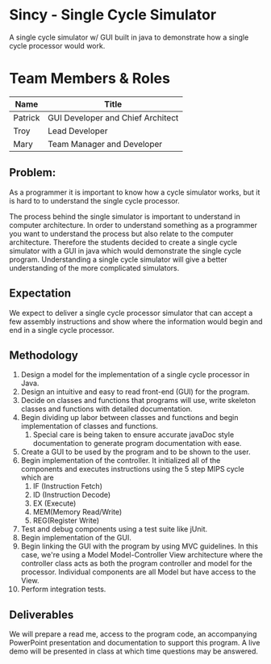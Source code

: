 # Sincy - Single Cycle Simulator
A single cycle simulator w/ GUI built in java to demonstrate how a single cycle processor would work.

# Team Members & Roles #

| Name    | Title                             |
|---------|-----------------------------------|
| Patrick | GUI Developer and Chief Architect |
| Troy    | Lead Developer                    |
| Mary    | Team Manager and Developer        |


## **Problem:** ##
 
As a programmer it is important to know how a cycle simulator works, but it is hard to to understand the single cycle processor.

The process behind the single simulator is important to understand in computer architecture.
In order to understand something as a programmer you want to understand the process but also relate to the computer architecture.
Therefore the students decided to create a single cycle simulator with a GUI in java which would 
demonstrate the single cycle program. Understanding a single cycle simulator will give a better understanding 
of the more complicated simulators.

## **Expectation** ##
We expect to deliver a single cycle processor simulator that can accept a few assembly instructions and show where the information would begin and end in a single cycle processor.

## **Methodology** ##

1. Design a model for the implementation of a single cycle processor in Java.
2. Design an intuitive and easy to read front-end (GUI) for the program.
1. Decide on classes and functions that programs will use, write skeleton classes and functions with detailed documentation.
2. Begin dividing up labor between classes and functions and begin implementation of classes and functions.
	1. Special care is being taken to ensure accurate javaDoc style documentation to generate program documentation with ease.
2. Create a GUI to be used by the program and to be shown to the user.
3. Begin implementation of the controller. It initialized all of the components and executes instructions using the 5 step MIPS cycle which are
	1. IF (Instruction Fetch)
	2. ID (Instruction Decode)
	3. EX (Execute)
	4. MEM(Memory Read/Write)
	5. REG(Register Write) 
6. Test and debug components using a test suite like jUnit.
7. Begin implementation of the GUI.
3. Begin linking the GUI with the program by using MVC guidelines. In this case, we're using a Model Model-Controller View architecture where the controller class acts as both the program controller and model for the processor. Individual components are all Model but have access to the View.
4. Perform integration tests.

## Deliverables ##
We will prepare a read me, access to the program code, an accompanying PowerPoint presentation and documentation to support this program. A live demo will be presented in class at which time questions may be answered.

